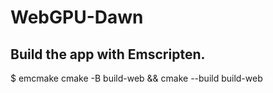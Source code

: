# WebGPU-Dawn

## Build the app with Emscripten.
$ emcmake cmake -B build-web && cmake --build build-web